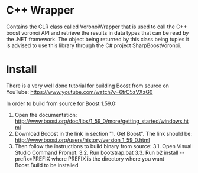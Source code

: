 # C++ Wrapper

Contains the CLR class called VoronoiWrapper that is used to call the C++ boost voronoi API and retrieve the results in data types that can be read by the .NET framework. The object being returned by this class being tuples
it is advised to use this library through the C# project SharpBoostVoronoi.


# Install

There is a very well done tutorial for building Boost from source on YouTube: https://www.youtube.com/watch?v=6trC5zVXzG0

In order to build from source for Boost 1.59.0:

1. Open the documentation: http://www.boost.org/doc/libs/1_59_0/more/getting_started/windows.html
2. Download Booost in the link in section "1. Get Boost". The link should be: http://www.boost.org/users/history/version_1_59_0.html
3. Then follow the instructions to build binary from source:
3.1. Open Visual Studio Command Prompt.
3.2. Run bootstrap.bat
3.3. Run b2 install --prefix=PREFIX where PREFIX is the directory where you want Boost.Build to be installed



